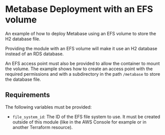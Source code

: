 # Metabase Deployment with an EFS volume

An example of how to deploy Metabase using an EFS volume to store the H2 database file.

Providing the module with an EFS volume will make it use an H2 database instead of an RDS database.

An EFS access point must also be provided to allow the container to mount the volume. The example shows how to create an access point with the required permissions and with a subdirectory in the path `/metabase` to store the database file.

## Requirements

The following variables must be provided:

- `file_system_id`: The ID of the EFS file system to use. It must be created outside of this module (like in the AWS Console for example or in another Terraform resource).
